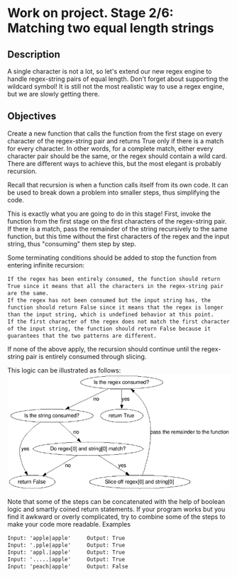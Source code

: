 # Work on project. Stage 2/6: Matching two equal length strings

## Description

A single character is not a lot, so let's extend our new regex engine to handle regex-string pairs of equal length. Don't forget about supporting the wildcard symbol! It is still not the most realistic way to use a regex engine, but we are slowly getting there.

## Objectives

Create a new function that calls the function from the first stage on every character of the regex-string pair and returns True only if there is a match for every character. In other words, for a complete match, either every character pair should be the same, or the regex should contain a wild card. There are different ways to achieve this, but the most elegant is probably recursion.

Recall that recursion is when a function calls itself from its own code. It can be used to break down a problem into smaller steps, thus simplifying the code.

This is exactly what you are going to do in this stage! First, invoke the function from the first stage on the first characters of the regex-string pair. If there is a match, pass the remainder of the string recursively to the same function, but this time without the first characters of the regex and the input string, thus "consuming" them step by step.

Some terminating conditions should be added to stop the function from entering infinite recursion:

    If the regex has been entirely consumed, the function should return True since it means that all the characters in the regex-string pair are the same.
    If the regex has not been consumed but the input string has, the function should return False since it means that the regex is longer than the input string, which is undefined behavior at this point.
    If the first character of the regex does not match the first character of the input string, the function should return False because it guarantees that the two patterns are different.

If none of the above apply, the recursion should continue until the regex-string pair is entirely consumed through slicing.

This logic can be illustrated as follows:
![alt text](img/regex.png "Logo Title Text 1")

Note that some of the steps can be concatenated with the help of boolean logic and smartly coined return statements. If your program works but you find it awkward or overly complicated, try to combine some of the steps to make your code more readable.
Examples

    Input: 'apple|apple'     Output: True
    Input: '.pple|apple'     Output: True
    Input: 'appl.|apple'     Output: True
    Input: '.....|apple'     Output: True
    Input: 'peach|apple'     Output: False
